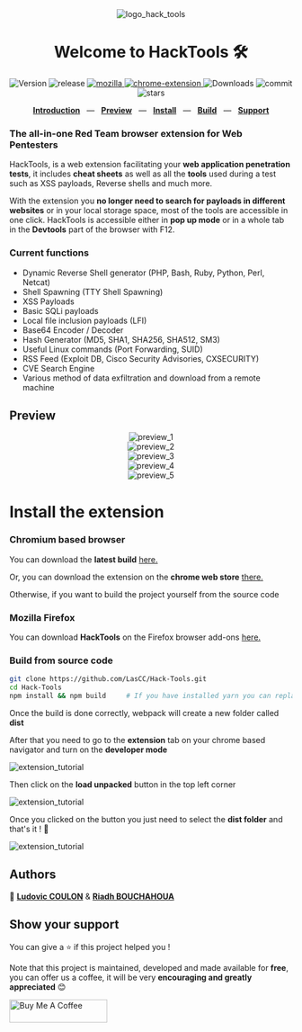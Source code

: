 <div align="center">
  <img alt="logo_hack_tools" src="https://i.postimg.cc/GtLdZ2rZ/noun-Panama-hat-1454601.png" />
  <h1>Welcome to HackTools 🛠</h1>
  <p>
    <img alt="Version" src="https://img.shields.io/badge/version-0.3.0-blue.svg?cacheSeconds=2592000&style=for-the-badge" />
    <img alt="release" src="https://img.shields.io/github/v/release/LasCC/Hack-Tools?color=yellow&style=for-the-badge" />
    <a href="https://addons.mozilla.org/en-US/firefox/addon/hacktools" target="_blank">
      <img alt="mozilla" src="https://img.shields.io/amo/v/hacktools?color=purple&label=mozilla%20addons&logo=mozilla&style=for-the-badge" />
    </a>
    <a href="https://chrome.google.com/webstore/detail/hack-tools/cmbndhnoonmghfofefkcccljbkdpamhi?hl=en" target="_blank">
      <img alt="chrome-extension" src="https://img.shields.io/chrome-web-store/v/cmbndhnoonmghfofefkcccljbkdpamhi?style=for-the-badge" />
    </a>
    <img alt="Downloads" src="https://img.shields.io/github/downloads/LasCC/Hack-Tools/total.svg?style=for-the-badge" />
    <img alt="commit" src="https://img.shields.io/github/last-commit/LasCC/Hack-Tools?style=for-the-badge" />
    <img alt="stars" src="https://img.shields.io/github/stars/LasCC/Hack-Tools?style=social" />
  </p>
  <p align="center">
    <a href="#the-all-in-one-red-team-browser-extension-for-web-pentesters"><b>Introduction</b></a>
    &nbsp;&nbsp;&mdash;&nbsp;&nbsp;
    <a href="#preview"><b>Preview</b></a>
    &nbsp;&nbsp;&mdash;&nbsp;&nbsp;
    <a href="#install-the-extension"><b>Install</b></a>
    &nbsp;&nbsp;&mdash;&nbsp;&nbsp;
    <a href="#build-from-source-code"><b>Build</b></a>
    &nbsp;&nbsp;&mdash;&nbsp;&nbsp;
    <a href="#show-your-support"><b>Support</b></a>
  </p>
</div>

### The all-in-one Red Team browser extension for **Web Pentesters**

HackTools, is a web extension facilitating your **web application penetration tests**, it includes **cheat sheets** as well as all the **tools** used during a test such as XSS payloads, Reverse shells and much more.

With the extension you **no longer need to search for payloads in different websites** or in your local storage space, most of the tools are accessible in one click. HackTools is accessible either in **pop up mode** or in a whole tab in the **Devtools** part of the browser with F12.

### Current functions

- Dynamic Reverse Shell generator (PHP, Bash, Ruby, Python, Perl, Netcat)
- Shell Spawning (TTY Shell Spawning)
- XSS Payloads
- Basic SQLi payloads
- Local file inclusion payloads (LFI)
- Base64 Encoder / Decoder
- Hash Generator (MD5, SHA1, SHA256, SHA512, SM3)
- Useful Linux commands (Port Forwarding, SUID)
- RSS Feed (Exploit DB, Cisco Security Advisories, CXSECURITY)
- CVE Search Engine
- Various method of data exfiltration and download from a remote machine

## Preview

<div align='center'>
  <img alt="preview_1" src="https://i.postimg.cc/VNmtdskN/Untitled-1.png" />
</div>

<div align='center'>
  <img alt="preview_2" src="https://i.imgur.com/02ym26m.png" />
</div>

<div align='center'>
  <img alt="preview_3" src="https://i.imgur.com/A22KDs7.png" />
</div>

<div align='center'>
  <img alt="preview_4" src="https://i.imgur.com/TxWUC7r.png" />
</div>

<div align='center'>
  <img alt="preview_5" src="https://i.imgur.com/KrDX7t6.png" />
</div>


# Install the extension

### Chromium based browser

You can download the **latest build** [here.](https://github.com/LasCC/Hack-Tools/releases)

Or, you can download the extension on the **chrome web store** [there.](https://chrome.google.com/webstore/detail/hack-tools/cmbndhnoonmghfofefkcccljbkdpamhi)

Otherwise, if you want to build the project yourself from the source code

### Mozilla Firefox

You can download **HackTools** on the Firefox browser add-ons [here.](https://addons.mozilla.org/en-US/firefox/addon/hacktools/)

### Build from source code

```bash
git clone https://github.com/LasCC/Hack-Tools.git
cd Hack-Tools
npm install && npm build     # If you have installed yarn you can replace npm with yarn
```

Once the build is done correctly, webpack will create a new folder called **dist**

After that you need to go to the **extension** tab on your chrome based navigator and turn on the **developer mode**

<img alt="extension_tutorial" src="https://i.imgur.com/0GRfu2K.png" />

Then click on the **load unpacked** button in the top left corner

<img alt="extension_tutorial" src="https://i.imgur.com/q41GeAb.png" />

Once you clicked on the button you just need to select the **dist folder** and that's it ! 🎉

<img alt="extension_tutorial" src="https://i.imgur.com/mL4TVu0.png" />

## Authors

👤 <a href="http://github.com/LasCC" alt="Github_account_Ludovic_COULON">**Ludovic COULON**<a/> & <a href="http://github.com/rb-x" alt="Github_account_Riadh_BOUCHAHOUA">**Riadh BOUCHAHOUA**<a/>

## Show your support

You can give a ⭐️ if this project helped you !

Note that this project is maintained, developed and made available for **free**, you can offer us a coffee, it will be very **encouraging and greatly appreciated** 😊

<a href="https://www.paypal.me/hacktoolsEXT" target="_blank"><img src="https://www.buymeacoffee.com/assets/img/custom_images/orange_img.png" alt="Buy Me A Coffee" style="height: 41px !important;width: 174px !important"></a>
